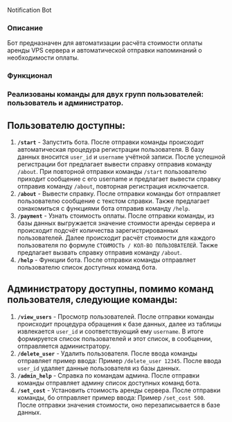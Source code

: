 Notification Bot

### Описание

Бот предназначен для автоматизации расчёта стоимости оплаты аренды VPS сервера и автоматической отправки напоминаний о необходимости оплаты.

### Функционал

### Реализованы команды для двух групп пользователей: **пользователь** и **администратор**.
## Пользователю доступны:
1. **`/start`** - Запустить бота. После отправки команды происходит автоматическая процедура регистрации пользователя. В базу данных вносится `user_id` и `username` учётной записи. После успешной регистрации бот предлагает вывести справку отправив команду `/about`. При повторной отправки команды `/start` пользователю приходит сообщение с его username и предлагает вывести справку отправив команду `/about`, повторная регистрация исключается. 
2. **`/about`** - Вывести справку. После отправки команды бот отправляет пользователю сообщение с текстом справки. Также предлагает ознакомиться с функциями бота отправив команду `/help`. 
3. **`/payment`** - Узнать стоимость оплаты. После отправки команды, из базы данных выгружается значение стоимости аренды сервера и происходит подсчёт количества зарегистрированных пользователей. Далее происходит расчёт стоимости для каждого пользователя по формуле `СТОИМОСТЬ / КОЛ-ВО ПОЛЬЗОВАТЕЛЕЙ`. Также предлагает вызвать справку отправив команду `/about`. 
4. **`/help`** - Функции бота. После отправки команды отправляет пользователю список доступных команд бота.

## Администратору доступны, помимо команд пользователя, следующие команды:
1. **`/view_users`** - Просмотр пользователей. После отправки команды происходит процедура обращения к базе данных, далее из таблицы извлекается `user_id` и соответствующий ему `username`. В итоге формируется список пользователей и этот список, в сообщении, отправляется администратору.
2. **`/delete_user`** - Удалить пользователя. После ввода команды отправляет пример ввода: Пример `/delete_user 12345`. После ввода `user_id` удаляет данные пользователя из базы данных.
3. **`/admin_help`** - Справка по командам админа. После отправки команды отправляет админу список доступных команд бота.
4. **`/set_cost`** - Установить стоимость аренды сервера. После отправки команды, бо отправляет пример ввода: Пример `/set_cost 500`. После отправки значения стоимости, оно перезаписывается в базе данных.